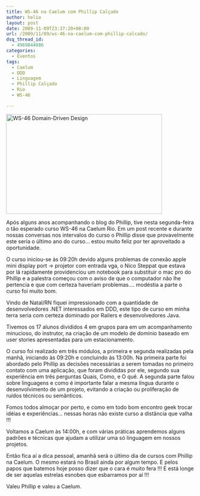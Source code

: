 ```yaml
---
title: WS-46 na Caelum com Phillip Calçado
author: helio
layout: post
date: 2009-11-09T23:37:20+00:00
url: /2009/11/09/ws-46-na-caelum-com-phillip-calcado/
dsq_thread_id:
  - 4969844886
categories:
  - Eventos
tags:
  - Caelum
  - DDD
  - Linguagem
  - Phillip Calçado
  - Rio
  - WS-46

---
```

<img class="aligncenter size-full wp-image-83" src="http://www.helmed.net/blog/wp-content/uploads/2009/11/dsc00511.jpg" alt="WS-46 Domain-Driven Design" width="417" height="267" srcset="http://www.helmed.net/blog/wp-content/uploads/2009/11/dsc00511.jpg 417w, http://www.helmed.net/blog/wp-content/uploads/2009/11/dsc00511-300x192.jpg 300w" sizes="(max-width: 417px) 100vw, 417px" />

Após alguns anos acompanhando o blog do Phillip, tive nesta segunda-feira o tão esperado curso WS-46 na Caelum Rio. Em um post recente e durante nossas conversas nos intervalos do curso o Phillip disse que provavelmente este seria o último ano do curso&#8230; estou muito feliz por ter aproveitado a oportunidade.

O curso iniciou-se às 09:20h devido alguns problemas de conexão apple mini display port -> projetor com entrada vga, o Nico Steppat que estava por lá rapidamente providenciou um notebook para substituir o mac pro do Phillip e a palestra começou com o aviso de que o computador não lhe pertencia e que com certeza haveriam problemas&#8230;. modéstia a parte o curso foi muito bom.

Vindo de Natal/RN fiquei impressionado com a quantidade de desenvolvedores .NET interessados em DDD, este tipo de curso em minha terra seria com certeza dominado por Railers e desenvolvedores Java.

Tivemos os 17 alunos divididos 4 em grupos para em um acompanhamento minucioso, do instrutor, na criação de um modelo de domínio baseado em user stories apresentadas para um estacionamento.

O curso foi realizado em três módulos, a primeira e segunda realizadas pela manhã, iniciando às 09:20h e concluindo às 13:00h. Na primeira parte foi abordado pelo Phillip as decisões necessárias a serem tomadas no primeiro contato com uma aplicação, que foram divididas por ele, segundo sua experiência em três perguntas Quais, Como, e O quê. A segunda parte falou sobre linguagens e como é importante falar a mesma língua durante o desenvolvimento de um projeto, evitando a criação ou proliferação de ruídos técnicos ou semânticos.

Fomos todos almoçar por perto, e como em todo bom encontro geek trocar idéias e experiências&#8230; nessas horas não existe curso a distância que valha !!!

Voltamos a Caelum às 14:00h, e com várias práticas aprendemos alguns padrões e técnicas que ajudam a utilizar uma só linguagem em nossos projetos.

Então fica aí a dica pessoal, amanhã será o último dia de cursos com Phillip na Caelum. O mesmo estará no Brasil ainda por algum tempo. E pelos papos que batemos hoje posso dizer que o cara é muito fera !!! E está longe de ser aquelas estrelas esnobes que esbarramos por aí !!!

Valeu Phillip e valeu a Caelum.